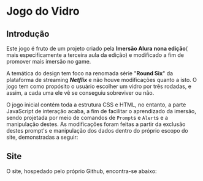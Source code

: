# Jogo do Vidro
## Introdução
 Este jogo é fruto de um projeto criado pela **Imersão Alura nona edição**( mais especificamente a terceira aula da edição) e modificado a fim de promover mais imersão no game.

 A temática do design tem foco na renomada série "**Round Six**" da plataforma de streaming  _**Netflix**_ e não houve modificações quanto a isto. O jogo tem como propósito o usuário escolher um vidro por três rodadas, e assim, a cada uma ele vê se conseguiu sobreviver ou não.
 
 O jogo inicial contém toda a estrutura CSS e HTML, no entanto, a parte JavaScript de interação acaba, a fim de facilitar o aprendizado da imersão, sendo projetada por meio de comandos de `Prompt`s e `Alert`s e a manipulação destes. As modificaçôes foram feitas a partir da exclusão destes prompt's e manipulação dos dados dentro do próprio escopo do site, demonstradas a seguir:
 
 ## Site
 O site, hospedado pelo próprio Github, encontra-se abaixo:
